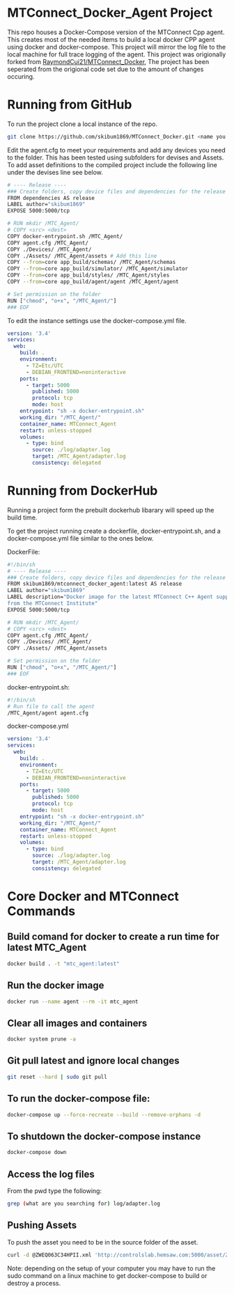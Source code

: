 # MTConnect_Docker_Agent Project

This repo houses a Docker-Compose version of the MTConnect Cpp agent. This creates most of the needed items to build a local docker CPP agent using docker and docker-compose.
This project will mirror the log file to the local machine for full trace logging of the agent. This project was origionally forked from [RaymondCui21/MTConnect_Docker](https://github.com/RaymondCui21/MTConnect_Docker), The project has been seperated from the origional code set due to the amount of changes occuring. 

# Running from GitHub

To run the project clone a local instance of the repo.

``` bash
git clone https://github.com/skibum1869/MTConnect_Docker.git <name you want for the local repo>
```
Edit the agent.cfg to meet your requirements and add any devices you need to the folder. This has been tested using subfolders for devises and Assets.
To add asset definitions to the compiled project include the following line under the devises line see below.

```bash
# ---- Release ----
### Create folders, copy device files and dependencies for the release
FROM dependencies AS release
LABEL author="skibum1869"
EXPOSE 5000:5000/tcp

# RUN mkdir /MTC_Agent/ 
# COPY <src> <dest>
COPY docker-entrypoint.sh /MTC_Agent/
COPY agent.cfg /MTC_Agent/
COPY ./Devices/ /MTC_Agent/
COPY ./Assets/ /MTC_Agent/assets # Add this line
COPY --from=core app_build/schemas/ /MTC_Agent/schemas
COPY --from=core app_build/simulator/ /MTC_Agent/simulator
COPY --from=core app_build/styles/ /MTC_Agent/styles
COPY --from=core app_build/agent/agent /MTC_Agent/agent

# Set permission on the folder
RUN ["chmod", "o+x", "/MTC_Agent/"]
### EOF
```

To edit the instance settings use the docker-compose.yml file. 
```yml
version: '3.4'
services:
  web:
    build: .
    environment:
      - TZ=Etc/UTC
      - DEBIAN_FRONTEND=noninteractive
    ports: 
      - target: 5000
        published: 5000
        protocol: tcp
        mode: host
    entrypoint: "sh -x docker-entrypoint.sh"
    working_dir: "/MTC_Agent/"
    container_name: MTConnect_Agent
    restart: unless-stopped
    volumes:
      - type: bind
        source: ./log/adapter.log
        target: /MTC_Agent/adapter.log
        consistency: delegated
```

# Running from DockerHub

Running a project form the prebuilt dockerhub libarary will speed up the build time.

To get the project running create a dockerfile, docker-entrypoint.sh, and a docker-compose.yml file similar to the ones below.

DockerFile:
```bash
#!/bin/sh
# ---- Release ----
### Create folders, copy device files and dependencies for the release
FROM skibum1869/mtconnect_docker_agent:latest AS release
LABEL author="skibum1869"
LABEL description="Docker image for the latest MTConnect C++ Agent supplied \
from the MTConnect Institute"
EXPOSE 5000:5000/tcp

# RUN mkdir /MTC_Agent/
# COPY <src> <dest>
COPY agent.cfg /MTC_Agent/
COPY ./Devices/ /MTC_Agent/
COPY ./Assets/ /MTC_Agent/assets

# Set permission on the folder
RUN ["chmod", "o+x", "/MTC_Agent/"]
### EOF

```

docker-entrypoint.sh:
```sh
#!/bin/sh
# Run file to call the agent
/MTC_Agent/agent agent.cfg
```

docker-compose.yml
```yml
version: '3.4'
services:
  web:
    build: .
    environment:
      - TZ=Etc/UTC
      - DEBIAN_FRONTEND=noninteractive
    ports: 
      - target: 5000
        published: 5000
        protocol: tcp
        mode: host
    entrypoint: "sh -x docker-entrypoint.sh"
    working_dir: "/MTC_Agent/"
    container_name: MTConnect_Agent
    restart: unless-stopped
    volumes:
      - type: bind
        source: ./log/adapter.log
        target: /MTC_Agent/adapter.log
        consistency: delegated
```

# Core Docker and MTConnect Commands

## Build comand for docker to create a run time for latest MTC_Agent
```bash
docker build . -t "mtc_agent:latest"
```

## Run the docker image
```bash
docker run --name agent --rm -it mtc_agent
```

## Clear all images and containers
```bash
docker system prune -a
```

## Git pull latest and ignore local changes
``` bash
git reset --hard | sudo git pull
```

## To run the docker-compose file:
``` bash
docker-compose up --force-recreate --build --remove-orphans -d
```

## To shutdown the docker-compose instance
``` bash
docker-compose down
```

## Access the log files
From the pwd type the following:
```bash
grep (what are you searching for) log/adapter.log
```

## Pushing Assets
To push the asset you need to be in the source folder of the asset.
```bash
curl -d @ZWEQ063C34HPII.xml 'http://controlslab.hemsaw.com:5000/asset/ZWEQ063C34HPII.1?device=CTS2_device&type=CuttingTool'
```

Note: depending on the setup of your computer you may have to run the sudo command on a linux machine to get docker-compose to build or destroy a process. 